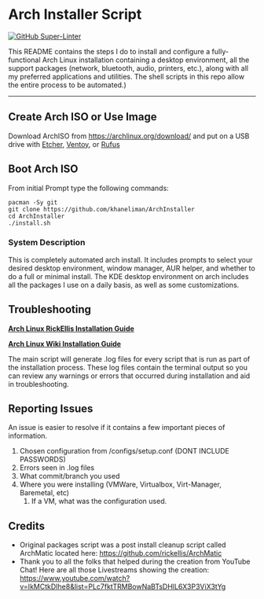 # Arch Installer Script

[![GitHub Super-Linter](https://github.com/khaneliman/ArchInstaller/workflows/Lint%20Code%20Base/badge.svg)](https://github.com/marketplace/actions/super-linter)

This README contains the steps I do to install and configure a fully-functional Arch Linux installation containing a desktop environment, all the support packages (network, bluetooth, audio, printers, etc.), along with all my preferred applications and utilities. The shell scripts in this repo allow the entire process to be automated.)

---

## Create Arch ISO or Use Image

Download ArchISO from <https://archlinux.org/download/> and put on a USB drive with [Etcher](https://www.balena.io/etcher/), [Ventoy](https://www.ventoy.net/en/index.html), or [Rufus](https://rufus.ie/en/)

## Boot Arch ISO

From initial Prompt type the following commands:

```
pacman -Sy git
git clone https://github.com/khaneliman/ArchInstaller
cd ArchInstaller
./install.sh
```

### System Description

This is completely automated arch install. It includes prompts to select your desired desktop environment, window manager, AUR helper, and whether to do a full or minimal install. The KDE desktop environment on arch includes all the packages I use on a daily basis, as well as some customizations.

## Troubleshooting

**[Arch Linux RickEllis Installation Guide](https://github.com/rickellis/Arch-Linux-Install-Guide)**

**[Arch Linux Wiki Installation Guide](https://wiki.archlinux.org/title/Installation_guide)**

The main script will generate .log files for every script that is run as part of the installation process. These log files contain the terminal output so you can review any warnings or errors that occurred during installation and aid in troubleshooting.

## Reporting Issues

An issue is easier to resolve if it contains a few important pieces of information.

1. Chosen configuration from /configs/setup.conf (DONT INCLUDE PASSWORDS)
1. Errors seen in .log files
1. What commit/branch you used
1. Where you were installing (VMWare, Virtualbox, Virt-Manager, Baremetal, etc)
    1. If a VM, what was the configuration used.

## Credits

-   Original packages script was a post install cleanup script called ArchMatic located here: <https://github.com/rickellis/ArchMatic>
-   Thank you to all the folks that helped during the creation from YouTube Chat! Here are all those Livestreams showing the creation: <https://www.youtube.com/watch?v=IkMCtkDIhe8&list=PLc7fktTRMBowNaBTsDHlL6X3P3ViX3tYg>
